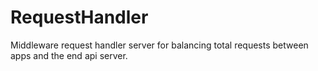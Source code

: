 # RequestHandler
Middleware request handler server for balancing total requests between apps and the end api server.
